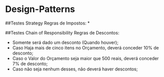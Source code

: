 # Design-Patterns

##Testes Strategy
Regras de Impostos:
*

##Testes Chain of Responsibility
Regras de Descontos:
* Somente será dado um desconto (Quando houver);
* Caso Haja mais de cinco itens no Orçamento, deverá conceder 10% de desconto;
* Caso o Valor do Orçamento seja maior que 500 reais, deverá conceder 7% de desconto;
* Caso não seja nenhum desses, não deverá haver descontos;